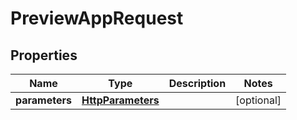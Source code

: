 

# PreviewAppRequest


## Properties

| Name | Type | Description | Notes |
|------------ | ------------- | ------------- | -------------|
|**parameters** | [**HttpParameters**](HttpParameters.md) |  |  [optional] |



